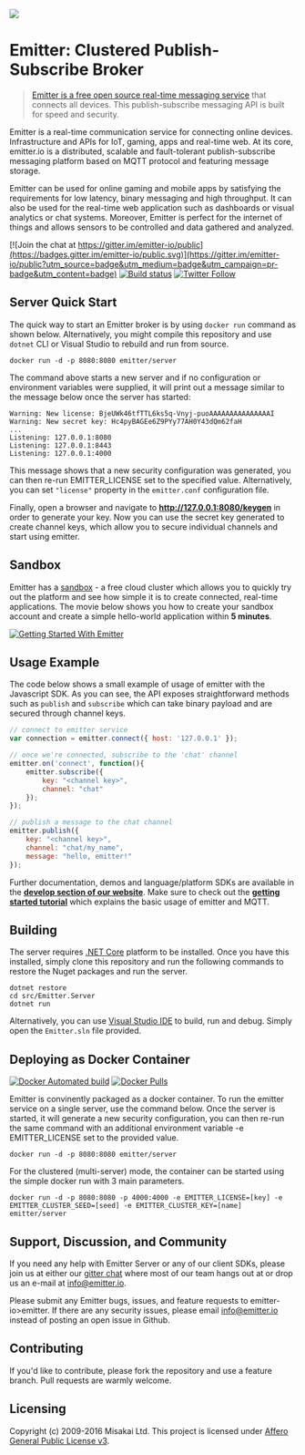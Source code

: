 ![](https://s3.amazonaws.com/cdn.misakai.com/www-emitter/logo/emitter_logo_blue.png)

# Emitter: Clustered Publish-Subscribe Broker
> [Emitter is a free open source real-time messaging service](https://emitter.io) that connects all devices. This publish-subscribe messaging API is built for speed and security.

Emitter is a real-time communication service for connecting online devices. Infrastructure and APIs for IoT, gaming, apps and real-time web. At its core, emitter.io is a distributed, scalable and fault-tolerant publish-subscribe messaging platform based on MQTT protocol and featuring message storage.

Emitter can be used for online gaming and mobile apps by satisfying the requirements for low latency, binary messaging and high throughput. It can also be used for the real-time web application such as dashboards or visual analytics or chat systems. Moreover, Emitter is perfect for the internet of things and allows sensors to be controlled and data gathered and analyzed.

[![Join the chat at https://gitter.im/emitter-io/public](https://badges.gitter.im/emitter-io/public.svg)](https://gitter.im/emitter-io/public?utm_source=badge&utm_medium=badge&utm_campaign=pr-badge&utm_content=badge) 
[![Build status](https://ci.appveyor.com/api/projects/status/6im4291ao9i664ix?svg=true)](https://ci.appveyor.com/project/Kelindar/emitter)
[![Twitter Follow](https://img.shields.io/twitter/follow/emitter_io.svg?style=social&label=Follow)](https://twitter.com/emitter_io)

## Server Quick Start

The quick way to start an Emitter broker is by using `docker run` command as shown below. Alternatively, you might compile this repository and use `dotnet` CLI or Visual Studio to rebuild and run from source. 

```shell
docker run -d -p 8080:8080 emitter/server
```
The command above starts a new server and if no configuration or environment variables were supplied, it will print out a message similar to the message below once the server has started:

```shell
Warning: New license: BjeUWk46tfTTL6ks5q-Vnyj-puoAAAAAAAAAAAAAAAI
Warning: New secret key: Hc4pyBAGEe6Z9PYy77AH0Y43dQm62faH
...
Listening: 127.0.0.1:8080
Listening: 127.0.0.1:8443
Listening: 127.0.0.1:4000
```

This message shows that a new security configuration was generated, you can then re-run EMITTER_LICENSE set to the specified value. Alternatively, you can set `"license"` property in the `emitter.conf` configuration file.

Finally, open a browser and navigate to **<http://127.0.0.1:8080/keygen>** in order to generate your key. Now you can use the secret key generated to create channel keys, which allow you to secure individual channels and start using emitter.

## Sandbox

Emitter has a [sandbox](https://emitter.io/login) - a free cloud cluster which allows you to quickly try out the platform and see how simple it is to create connected, real-time applications. The movie below shows you how to create your sandbox account and create a simple hello-world application within **5 minutes**.

[![Getting Started With Emitter](https://s3-eu-west-1.amazonaws.com/emitter.io/content/img/wiki/thumb1.png)](https://www.youtube.com/watch?v=WyPMeIgfxSM "Getting Started With Emitter")


## Usage Example

The code below shows a small example of usage of emitter with the Javascript SDK. As you can see, the API exposes straightforward methods such as `publish` and `subscribe` which can take binary payload and are secured through channel keys.

```javascript
// connect to emitter service
var connection = emitter.connect({ host: '127.0.0.1' });

// once we're connected, subscribe to the 'chat' channel
emitter.on('connect', function(){
    emitter.subscribe({
        key: "<channel key>",
        channel: "chat"
    });
});

// publish a message to the chat channel
emitter.publish({
    key: "<channel key>",
    channel: "chat/my_name",
    message: "hello, emitter!"
});
```

Further documentation, demos and language/platform SDKs are available in the [**develop section of our website**](https://emitter.io/develop). Make sure to check out the [**getting started tutorial**](https://emitter.io/develop/getting-started) which explains the basic usage of emitter and MQTT.

## Building

The server requires [.NET Core](https://www.microsoft.com/net/core) platform to be installed. Once you have this installed, simply clone this repository and run the following commands to restore the Nuget packages and run the server.

```shell
dotnet restore
cd src/Emitter.Server
dotnet run
```
Alternatively, you can use [Visual Studio IDE](https://www.visualstudio.com/) to build, run and debug. Simply open the `Emitter.sln` file provided.

## Deploying as Docker Container

[![Docker Automated build](https://img.shields.io/docker/automated/emitter/server.svg)](https://hub.docker.com/r/emitter/server/)
[![Docker Pulls](https://img.shields.io/docker/pulls/emitter/server.svg)](https://hub.docker.com/r/emitter/server/)

Emitter is convinently packaged as a docker container. To run the emitter service on a single server, use the command below. Once the server is started, it will generate a new security configuration, you can then re-run the same command with an additional environment variable -e EMITTER_LICENSE set to the provided value.

```shell
docker run -d -p 8080:8080 emitter/server
```
For the clustered (multi-server) mode, the container can be started using the simple docker run with 3 main parameters.

```shell
docker run -d -p 8080:8080 -p 4000:4000 -e EMITTER_LICENSE=[key] -e EMITTER_CLUSTER_SEED=[seed] -e EMITTER_CLUSTER_KEY=[name] emitter/server
```

## Support, Discussion, and Community

If you need any help with Emitter Server or any of our client SDKs, please join us at either our [gitter chat](https://gitter.im/emitter-io/public) where most of our team hangs out at or drop us an e-mail at <info@emitter.io>.

Please submit any Emitter bugs, issues, and feature requests to emitter-io>emitter. If there are any security issues, please email info@emitter.io instead of posting an open issue in Github.


## Contributing

If you'd like to contribute, please fork the repository and use a feature branch. Pull requests are warmly welcome.

## Licensing

Copyright (c) 2009-2016 Misakai Ltd. This project is licensed under [Affero General Public License v3](https://github.com/emitter-io/emitter/blob/master/LICENSE).
